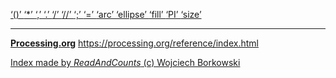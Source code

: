 [ ‘()’ ](https://processing.org/reference/parentheses.html)	[ ‘*’ ](https://processing.org/reference/multiply.html)	[ ‘,’ ](https://processing.org/reference/comma.html)	[ ‘.’ ](https://processing.org/reference/dot.html)	[ ‘/’ ](https://processing.org/reference/divide.html)	[ ‘//’ ](https://processing.org/reference/comment.html)	[ ‘;’ ](https://processing.org/reference/semicolon.html)	[ ‘=’ ](https://processing.org/reference/assign.html)	[ ‘arc’ ](https://processing.org/reference/arc_.html)	[ ‘ellipse’ ](https://processing.org/reference/ellipse_.html)	[ ‘fill’ ](https://processing.org/reference/fill_.html)	[ ‘PI’ ](https://processing.org/reference/PI.html)	[ ‘size’ ](https://processing.org/reference/size_.html)	


----
[__Processing.org__](http://Processing.org/) <https://processing.org/reference/index.html>


[Index made by _ReadAndCounts_ (c) Wojciech Borkowski](https://github.com/borkowsk/bookProcessingEN/tree/main/33_extensions/readandcounts)

